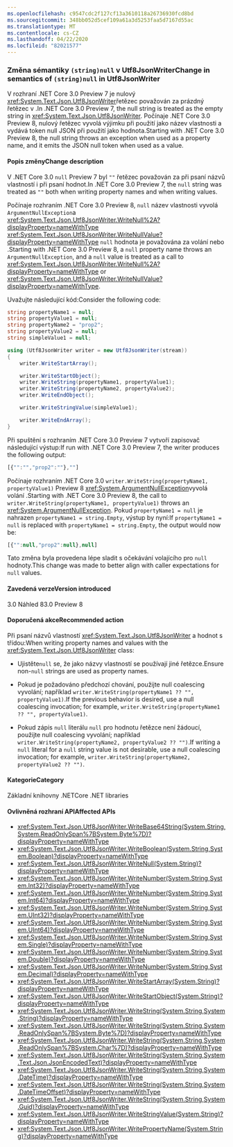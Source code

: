 ```yaml
---
ms.openlocfilehash: c9547cdc2f127cf13a3610118a26736930fcd8bd
ms.sourcegitcommit: 348bb052d5cef109a61a3d5253faa5d7167d55ac
ms.translationtype: MT
ms.contentlocale: cs-CZ
ms.lasthandoff: 04/22/2020
ms.locfileid: "82021577"
---
```

### <a name="change-in-semantics-of-stringnull-in-utf8jsonwriter"></a><span data-ttu-id="c98bc-101">Změna sémantiky `(string)null` v Utf8JsonWriter</span><span class="sxs-lookup"><span data-stu-id="c98bc-101">Change in semantics of `(string)null` in Utf8JsonWriter</span></span>

<span data-ttu-id="c98bc-102">V rozhraní .NET Core 3.0 Preview 7 je nulový <xref:System.Text.Json.Utf8JsonWriter>řetězec považován za prázdný řetězec v .</span><span class="sxs-lookup"><span data-stu-id="c98bc-102">In .NET Core 3.0 Preview 7, the null string is treated as the empty string in <xref:System.Text.Json.Utf8JsonWriter>.</span></span> <span data-ttu-id="c98bc-103">Počínaje .NET Core 3.0 Preview 8, nulový řetězec vyvolá výjimku při použití jako název vlastnosti a vydává token null JSON při použití jako hodnota.</span><span class="sxs-lookup"><span data-stu-id="c98bc-103">Starting with .NET Core 3.0 Preview 8, the null string throws an exception when used as a property name, and it emits the JSON null token when used as a value.</span></span>

#### <a name="change-description"></a><span data-ttu-id="c98bc-104">Popis změny</span><span class="sxs-lookup"><span data-stu-id="c98bc-104">Change description</span></span>

<span data-ttu-id="c98bc-105">V .NET Core 3.0 `null` Preview 7 byl `""` řetězec považován za při psaní názvů vlastností i při psaní hodnot.</span><span class="sxs-lookup"><span data-stu-id="c98bc-105">In .NET Core 3.0 Preview 7, the `null` string was treated as `""` both when writing property names and when writing values.</span></span>  

<span data-ttu-id="c98bc-106">Počínaje rozhraním .NET Core 3.0 Preview 8, `null` název vlastnosti vyvolá `ArgumentNullException`a <xref:System.Text.Json.Utf8JsonWriter.WriteNull%2A?displayProperty=nameWithType> <xref:System.Text.Json.Utf8JsonWriter.WriteNullValue?displayProperty=nameWithType> `null` hodnota je považována za volání nebo .</span><span class="sxs-lookup"><span data-stu-id="c98bc-106">Starting with .NET Core 3.0 Preview 8, a `null` property name throws an `ArgumentNullException`, and a `null` value is treated as a call to <xref:System.Text.Json.Utf8JsonWriter.WriteNull%2A?displayProperty=nameWithType> or <xref:System.Text.Json.Utf8JsonWriter.WriteNullValue?displayProperty=nameWithType>.</span></span>

<span data-ttu-id="c98bc-107">Uvažujte následující kód:</span><span class="sxs-lookup"><span data-stu-id="c98bc-107">Consider the following code:</span></span>

```csharp
string propertyName1 = null;
string propertyValue1 = null;
string propertyName2 = "prop2";
string propertyValue2 = null;
string simpleValue1 = null;

using (Utf8JsonWriter writer = new Utf8JsonWriter(stream))
{
    writer.WriteStartArray();

    writer.WriteStartObject();
    writer.WriteString(propertyName1, propertyValue1);
    writer.WriteString(propertyName2, propertyValue2);
    writer.WriteEndObject();

    writer.WriteStringValue(simpleValue1);

    writer.WriteEndArray();
}
```

<span data-ttu-id="c98bc-108">Při spuštění s rozhraním .NET Core 3.0 Preview 7 vytvoří zapisovač následující výstup:</span><span class="sxs-lookup"><span data-stu-id="c98bc-108">If run with .NET Core 3.0 Preview 7, the writer produces the following output:</span></span>

```js
[{"":"","prop2":""},""]
```

<span data-ttu-id="c98bc-109">Počínaje rozhraním .NET Core 3.0 `writer.WriteString(propertyName1, propertyValue1)` Preview 8 <xref:System.ArgumentNullException>vyvolá volání .</span><span class="sxs-lookup"><span data-stu-id="c98bc-109">Starting with .NET Core 3.0 Preview 8, the call to `writer.WriteString(propertyName1, propertyValue1)` throws an <xref:System.ArgumentNullException>.</span></span>  <span data-ttu-id="c98bc-110">Pokud `propertyName1 = null` je nahrazen `propertyName1 = string.Empty`, výstup by nyní:</span><span class="sxs-lookup"><span data-stu-id="c98bc-110">If `propertyName1 = null` is replaced with `propertyName1 = string.Empty`, the output would now be:</span></span>

```js
[{"":null,"prop2":null},null]
```

<span data-ttu-id="c98bc-111">Tato změna byla provedena lépe sladit s očekávání volajícího pro `null` hodnoty.</span><span class="sxs-lookup"><span data-stu-id="c98bc-111">This change was made to better align with caller expectations for `null` values.</span></span>

#### <a name="version-introduced"></a><span data-ttu-id="c98bc-112">Zavedená verze</span><span class="sxs-lookup"><span data-stu-id="c98bc-112">Version introduced</span></span>

<span data-ttu-id="c98bc-113">3.0 Náhled 8</span><span class="sxs-lookup"><span data-stu-id="c98bc-113">3.0 Preview 8</span></span>

#### <a name="recommended-action"></a><span data-ttu-id="c98bc-114">Doporučená akce</span><span class="sxs-lookup"><span data-stu-id="c98bc-114">Recommended action</span></span>

<span data-ttu-id="c98bc-115">Při psaní názvů vlastností <xref:System.Text.Json.Utf8JsonWriter> a hodnot s třídou:</span><span class="sxs-lookup"><span data-stu-id="c98bc-115">When writing property names and values with the <xref:System.Text.Json.Utf8JsonWriter> class:</span></span>

- <span data-ttu-id="c98bc-116">Ujistěte`null` se, že jako názvy vlastností se používají jiné řetězce.</span><span class="sxs-lookup"><span data-stu-id="c98bc-116">Ensure non-`null` strings are used as property names.</span></span>

- <span data-ttu-id="c98bc-117">Pokud je požadováno předchozí chování, použijte null coalescing vyvolání; například `writer.WriteString(propertyName1 ?? "", propertyValue1)`.</span><span class="sxs-lookup"><span data-stu-id="c98bc-117">If the previous behavior is desired, use a null coalescing invocation; for example, `writer.WriteString(propertyName1 ?? "", propertyValue1)`.</span></span>

- <span data-ttu-id="c98bc-118">Pokud zápis `null` literálu `null` pro hodnotu řetězce není žádoucí, použijte null coalescing vyvolání; například `writer.WriteString(propertyName2, propertyValue2 ?? "")`.</span><span class="sxs-lookup"><span data-stu-id="c98bc-118">If writing a `null` literal for a `null` string value is not desirable, use a null coalescing invocation; for example, `writer.WriteString(propertyName2, propertyValue2 ?? "")`.</span></span>

#### <a name="category"></a><span data-ttu-id="c98bc-119">Kategorie</span><span class="sxs-lookup"><span data-stu-id="c98bc-119">Category</span></span>

<span data-ttu-id="c98bc-120">Základní knihovny .NET</span><span class="sxs-lookup"><span data-stu-id="c98bc-120">Core .NET libraries</span></span>

#### <a name="affected-apis"></a><span data-ttu-id="c98bc-121">Ovlivněná rozhraní API</span><span class="sxs-lookup"><span data-stu-id="c98bc-121">Affected APIs</span></span>

- <xref:System.Text.Json.Utf8JsonWriter.WriteBase64String(System.String,System.ReadOnlySpan%7BSystem.Byte%7D)?displayProperty=nameWithType>
- <xref:System.Text.Json.Utf8JsonWriter.WriteBoolean(System.String,System.Boolean)?displayProperty=nameWithType>
- <xref:System.Text.Json.Utf8JsonWriter.WriteNull(System.String)?displayProperty=nameWithType>
- <xref:System.Text.Json.Utf8JsonWriter.WriteNumber(System.String,System.Int32)?displayProperty=nameWithType>
- <xref:System.Text.Json.Utf8JsonWriter.WriteNumber(System.String,System.Int64)?displayProperty=nameWithType>
- <xref:System.Text.Json.Utf8JsonWriter.WriteNumber(System.String,System.UInt32)?displayProperty=nameWithType>
- <xref:System.Text.Json.Utf8JsonWriter.WriteNumber(System.String,System.UInt64)?displayProperty=nameWithType>
- <xref:System.Text.Json.Utf8JsonWriter.WriteNumber(System.String,System.Single)?displayProperty=nameWithType>
- <xref:System.Text.Json.Utf8JsonWriter.WriteNumber(System.String,System.Double)?displayProperty=nameWithType>
- <xref:System.Text.Json.Utf8JsonWriter.WriteNumber(System.String,System.Decimal)?displayProperty=nameWithType>
- <xref:System.Text.Json.Utf8JsonWriter.WriteStartArray(System.String)?displayProperty=nameWithType>
- <xref:System.Text.Json.Utf8JsonWriter.WriteStartObject(System.String)?displayProperty=nameWithType>
- <xref:System.Text.Json.Utf8JsonWriter.WriteString(System.String,System.String)?displayProperty=nameWithType>
- <xref:System.Text.Json.Utf8JsonWriter.WriteString(System.String,System.ReadOnlySpan%7BSystem.Byte%7D)?displayProperty=nameWithType>
- <xref:System.Text.Json.Utf8JsonWriter.WriteString(System.String,System.ReadOnlySpan%7BSystem.Char%7D)?displayProperty=nameWithType>
- <xref:System.Text.Json.Utf8JsonWriter.WriteString(System.String,System.Text.Json.JsonEncodedText)?displayProperty=nameWithType>
- <xref:System.Text.Json.Utf8JsonWriter.WriteString(System.String,System.DateTime)?displayProperty=nameWithType>
- <xref:System.Text.Json.Utf8JsonWriter.WriteString(System.String,System.DateTimeOffset)?displayProperty=nameWithType>
- <xref:System.Text.Json.Utf8JsonWriter.WriteString(System.String,System.Guid)?displayProperty=nameWithType>
- <xref:System.Text.Json.Utf8JsonWriter.WriteStringValue(System.String)?displayProperty=nameWithType>
- <xref:System.Text.Json.Utf8JsonWriter.WritePropertyName(System.String)?displayProperty=nameWithType>

<!--

### Affected APIs

- `M:System.Text.Json.Utf8JsonWriter.WriteBase64String(System.String,System.ReadOnlySpan{System.Byte})`
- `M:System.Text.Json.Utf8JsonWriter.WriteBoolean(System.String,System.Boolean)`
- `M:System.Text.Json.Utf8JsonWriter.WriteNull(System.String)`
- `M:System.Text.Json.Utf8JsonWriter.WriteNumber(System.String,System.Int32)`
- `M:System.Text.Json.Utf8JsonWriter.WriteNumber(System.String,System.Int64)`
- `M:System.Text.Json.Utf8JsonWriter.WriteNumber(System.String,System.UInt32)`
- `M:System.Text.Json.Utf8JsonWriter.WriteNumber(System.String,System.UInt64)`
- `M:System.Text.Json.Utf8JsonWriter.WriteNumber(System.String,System.Single)`
- `M:System.Text.Json.Utf8JsonWriter.WriteNumber(System.String,System.Double)`
- `M:System.Text.Json.Utf8JsonWriter.WriteNumber(System.String,System.Decimal)`
- `M:System.Text.Json.Utf8JsonWriter.WriteStartArray(System.String)`
- `M:System.Text.Json.Utf8JsonWriter.WriteStartObject(System.String)`
- `M:System.Text.Json.Utf8JsonWriter.WriteString(System.String,System.String)`
- `M:System.Text.Json.Utf8JsonWriter.WriteString(System.String,System.ReadOnlySpan{System.Byte})`
- `M:System.Text.Json.Utf8JsonWriter.WriteString(System.String,System.ReadOnlySpan{System.Char})`
- `M:System.Text.Json.Utf8JsonWriter.WriteString(System.String,System.Text.Json.JsonEncodedText)`
- `M:System.Text.Json.Utf8JsonWriter.WriteString(System.String,System.DateTime)`
- `M:System.Text.Json.Utf8JsonWriter.WriteString(System.String,System.DateTimeOffset)`
- `M:System.Text.Json.Utf8JsonWriter.WriteString(System.String,System.Guid)`
- `M:System.Text.Json.Utf8JsonWriter.WriteStringValue(System.String)`
- `M:System.Text.Json.Utf8JsonWriter.WritePropertyName(System.String)`

-->
